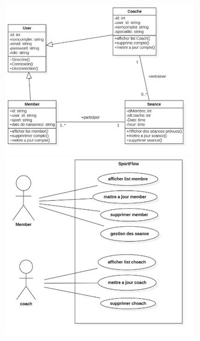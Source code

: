 ![SportFlowUseCase.jpg](./uml/SportFlowClassDiagram.jpg)
![SportFlowClassDiagram.jpg](./uml/SportFlowUseCase.jpg)